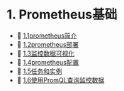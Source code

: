 # 1. Prometheus基础

* 📄 [1.1prometheus简介](siyuan://blocks/20231110105237-zo6qkpc)
* 📄 [1.2prometheus部署](siyuan://blocks/20231110105237-qcxar1z)
* 📄 [1.3监控数据可视化](siyuan://blocks/20231110105237-grmshib)
* 📄 [1.4prometheus配置](siyuan://blocks/20231110105237-kfcq59r)
* 📄 [1.5任务和实例](siyuan://blocks/20231110105237-q86oczv)
* 📄 [1.6使用PromQL查询监控数据](siyuan://blocks/20231110105237-fobya6z)

‍

‍
